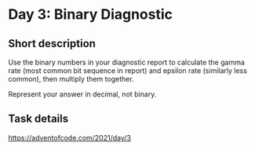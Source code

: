 # Day 3: Binary Diagnostic

## Short description

Use the binary numbers in your diagnostic report to calculate the gamma rate (most common bit sequence in report) and epsilon rate (similarly less common),
then multiply them together. 

Represent your answer in decimal, not binary.

## Task details
https://adventofcode.com/2021/day/3